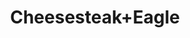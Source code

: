 ---
pid: FS39
title: Cheesesteak+Eagle
location_transcription: 
zipcode: '19145'
outside_phl: 
neighborhood: Passyunk
age: '19'
age_range: 13-19
instagram: 
image_file_name: FS_39.jpg
proposal_transcription: An eagle with a cheesesteak in its talons.
topic: Animals,Food,Philadelphia
topic_summary: 0, 0, 0
type: Other No Form
keywords_other: 
credit: 
image_labels: 
twitter: 
facebook: 
permalink: "/monuments/fs39/"
layout: item-page
---